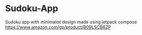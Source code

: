 # Sudoku-App
Sudoku app with minimalist design made using jetpack compose
https://www.amazon.com/gp/product/B09LSCB6ZP
